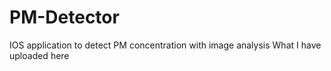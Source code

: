 # PM-Detector
IOS application to detect PM concentration with image analysis
What I have uploaded here

